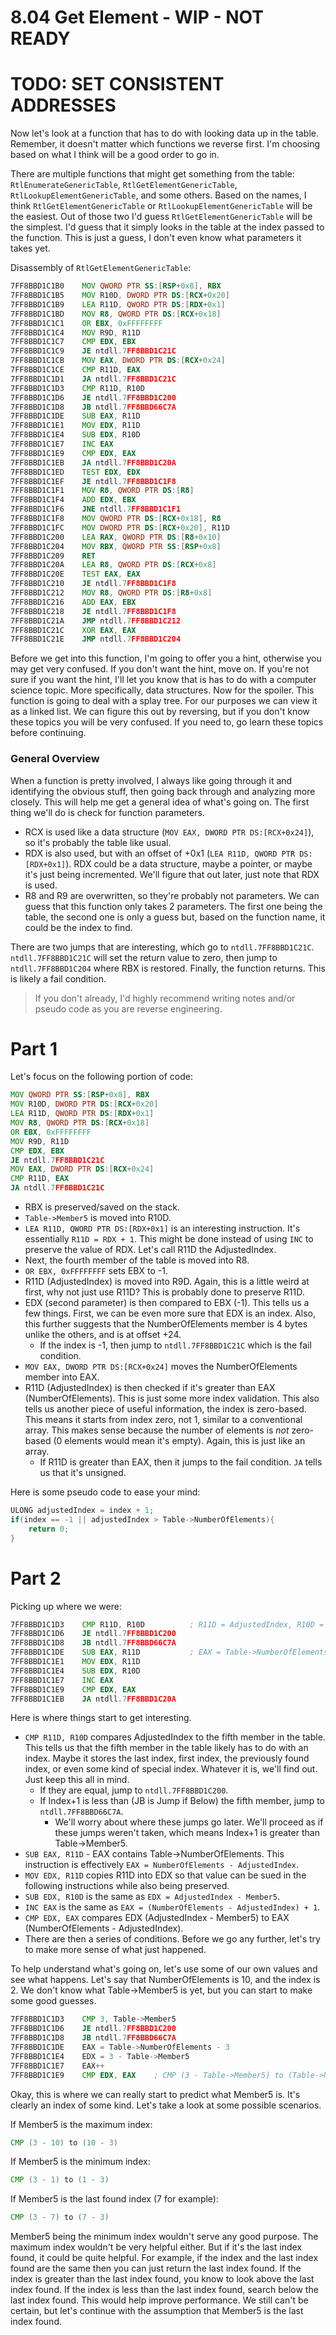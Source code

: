 # 8.04 Get Element - WIP - NOT READY
# TODO: SET CONSISTENT ADDRESSES
Now let's look at a function that has to do with looking data up in the table. Remember, it doesn't matter which functions we reverse first. I'm choosing based on what I think will be a good order to go in.

There are multiple functions that might get something from the table: `RtlEnumerateGenericTable`, `RtlGetElementGenericTable`, `RtlLookupElementGenericTable`, and some others. Based on the names, I think `RtlGetElementGenericTable` or `RtlLookupElementGenericTable` will be the easiest. Out of those two I'd guess `RtlGetElementGenericTable` will be the simplest. I'd guess that it simply looks in the table at the index passed to the function. This is just a guess, I don't even know what parameters it takes yet.

Disassembly of `RtlGetElementGenericTable`:
```asm
7FF8BBD1C1B0    MOV QWORD PTR SS:[RSP+0x8], RBX
7FF8BBD1C1B5    MOV R10D, DWORD PTR DS:[RCX+0x20]
7FF8BBD1C1B9    LEA R11D, QWORD PTR DS:[RDX+0x1]
7FF8BBD1C1BD    MOV R8, QWORD PTR DS:[RCX+0x18]
7FF8BBD1C1C1    OR EBX, 0xFFFFFFFF
7FF8BBD1C1C4    MOV R9D, R11D
7FF8BBD1C1C7    CMP EDX, EBX
7FF8BBD1C1C9    JE ntdll.7FF8BBD1C21C
7FF8BBD1C1CB    MOV EAX, DWORD PTR DS:[RCX+0x24]
7FF8BBD1C1CE    CMP R11D, EAX
7FF8BBD1C1D1    JA ntdll.7FF8BBD1C21C
7FF8BBD1C1D3    CMP R11D, R10D
7FF8BBD1C1D6    JE ntdll.7FF8BBD1C200
7FF8BBD1C1D8    JB ntdll.7FF8BBD66C7A
7FF8BBD1C1DE    SUB EAX, R11D
7FF8BBD1C1E1    MOV EDX, R11D
7FF8BBD1C1E4    SUB EDX, R10D
7FF8BBD1C1E7    INC EAX
7FF8BBD1C1E9    CMP EDX, EAX
7FF8BBD1C1EB    JA ntdll.7FF8BBD1C20A
7FF8BBD1C1ED    TEST EDX, EDX
7FF8BBD1C1EF    JE ntdll.7FF8BBD1C1F8
7FF8BBD1C1F1    MOV R8, QWORD PTR DS:[R8]
7FF8BBD1C1F4    ADD EDX, EBX
7FF8BBD1C1F6    JNE ntdll.7FF8BBD1C1F1
7FF8BBD1C1F8    MOV QWORD PTR DS:[RCX+0x18], R8
7FF8BBD1C1FC    MOV DWORD PTR DS:[RCX+0x20], R11D
7FF8BBD1C200    LEA RAX, QWORD PTR DS:[R8+0x10]
7FF8BBD1C204    MOV RBX, QWORD PTR SS:[RSP+0x8]
7FF8BBD1C209    RET
7FF8BBD1C20A    LEA R8, QWORD PTR DS:[RCX+0x8]
7FF8BBD1C20E    TEST EAX, EAX
7FF8BBD1C210    JE ntdll.7FF8BBD1C1F8
7FF8BBD1C212    MOV R8, QWORD PTR DS:[R8+0x8]
7FF8BBD1C216    ADD EAX, EBX
7FF8BBD1C218    JE ntdll.7FF8BBD1C1F8
7FF8BBD1C21A    JMP ntdll.7FF8BBD1C212
7FF8BBD1C21C    XOR EAX, EAX
7FF8BBD1C21E    JMP ntdll.7FF8BBD1C204
```

Before we get into this function, I'm going to offer you a hint, otherwise you may get very confused. If you don't want the hint, move on. If you're not sure if you want the hint, I'll let you know that is has to do with a computer science topic. More specifically, data structures. Now for the spoiler. This function is going to deal with a splay tree. For our purposes we can view it as a linked list. We can figure this out by reversing, but if you don't know these topics you will be very confused. If you need to, go learn these topics before continuing.

### General Overview
When a function is pretty involved, I always like going through it and identifying the obvious stuff, then going back through and analyzing more closely. This will help me get a general idea of what's going on. The first thing we'll do is check for function parameters.
* RCX is used like a data structure (`MOV EAX, DWORD PTR DS:[RCX+0x24]`), so it's probably the table like usual.
* RDX is also used, but with an offset of +0x1 (`LEA R11D, QWORD PTR DS:[RDX+0x1]`). RDX could be a data structure, maybe a pointer, or maybe it's just being incremented. We'll figure that out later, just note that RDX is used.
* R8 and R9 are overwritten, so they're probably not parameters.
We can guess that this function only takes 2 parameters. The first one being the table, the second one is only a guess but, based on the function name, it could be the index to find.

There are two jumps that are interesting, which go to `ntdll.7FF8BBD1C21C`. `ntdll.7FF8BBD1C21C` will set the return value to zero, then jump to `ntdll.7FF8BBD1C204` where RBX is restored. Finally, the function returns. This is likely a fail condition.

>If you don't already, I'd highly recommend writing notes and/or pseudo code as you are reverse engineering.

# Part 1
Let's focus on the following portion of code:
```asm
MOV QWORD PTR SS:[RSP+0x8], RBX
MOV R10D, DWORD PTR DS:[RCX+0x20]
LEA R11D, QWORD PTR DS:[RDX+0x1]
MOV R8, QWORD PTR DS:[RCX+0x18]
OR EBX, 0xFFFFFFFF
MOV R9D, R11D
CMP EDX, EBX
JE ntdll.7FF8BBD1C21C
MOV EAX, DWORD PTR DS:[RCX+0x24]
CMP R11D, EAX
JA ntdll.7FF8BBD1C21C
```
* RBX is preserved/saved on the stack.
* `Table->Member5` is moved into R10D.
* `LEA R11D, QWORD PTR DS:[RDX+0x1]` is an interesting instruction. It's essentially `R11D = RDX + 1`. This might be done instead of using `INC` to preserve the value of RDX. Let's call R11D the AdjustedIndex.
* Next, the fourth member of the table is moved into R8.
* `OR EBX, 0xFFFFFFFF` sets EBX to -1.
* R11D (AdjustedIndex) is moved into R9D. Again, this is a little weird at first, why not just use R11D? This is probably done to preserve R11D.
* EDX (second parameter) is then compared to EBX (-1). This tells us a few things. First, we can be even more sure that EDX is an index. Also, this further suggests that the NumberOfElements member is 4 bytes unlike the others, and is at offset +24.
  * If the index is -1, then jump to `ntdll.7FF8BBD1C21C` which is the fail condition.
* `MOV EAX, DWORD PTR DS:[RCX+0x24]` moves the NumberOfElements member into EAX.
* R11D (AdjustedIndex) is then checked if it's greater than EAX (NumberOfElements). This is just some more index validation. This also tells us another piece of useful information, the index is zero-based. This means it starts from index zero, not 1, similar to a conventional array. This makes sense because the number of elements is *not* zero-based (0 elements would mean it's empty). Again, this is just like an array.
  * If R11D is greater than EAX, then it jumps to the fail condition. `JA` tells us that it's unsigned.

Here is some pseudo code to ease your mind:
```c
ULONG adjustedIndex = index + 1;
if(index == -1 || adjustedIndex > Table->NumberOfElements){
    return 0;
}
```

# Part 2
Picking up where we were:
```asm
7FF8BBD1C1D3    CMP R11D, R10D          ; R11D = AdjustedIndex, R10D = Table->Member5
7FF8BBD1C1D6    JE ntdll.7FF8BBD1C200
7FF8BBD1C1D8    JB ntdll.7FF8BBD66C7A
7FF8BBD1C1DE    SUB EAX, R11D           ; EAX = Table->NumberOfElements
7FF8BBD1C1E1    MOV EDX, R11D
7FF8BBD1C1E4    SUB EDX, R10D
7FF8BBD1C1E7    INC EAX
7FF8BBD1C1E9    CMP EDX, EAX
7FF8BBD1C1EB    JA ntdll.7FF8BBD1C20A
```
Here is where things start to get interesting.
* `CMP R11D, R10D` compares AdjustedIndex to the fifth member in the table. This tells us that the fifth member in the table likely has to do with an index. Maybe it stores the last index, first index, the previously found index, or even some kind of special index. Whatever it is, we'll find out. Just keep this all in mind.
  * If they are equal, jump to `ntdll.7FF8BBD1C200`.
  * If Index+1 is less than (JB is Jump if Below) the fifth member, jump to `ntdll.7FF8BBD66C7A`.
    * We'll worry about where these jumps go later. We'll proceed as if these jumps weren't taken, which means Index+1 is greater than Table->Member5.
* `SUB EAX, R11D` - EAX contains Table->NumberOfElements. This instruction is effectively `EAX = NumberOfElements - AdjustedIndex`.
* `MOV EDX, R11D` copies R11D into EDX so that value can be sued in the following instructions while also being preserved.
* `SUB EDX, R10D` is the same as `EDX = AdjustedIndex - Member5`.
* `INC EAX` is the same as `EAX = (NumberOfElements - AdjustedIndex) + 1`.
* `CMP EDX, EAX` compares EDX (AdjustedIndex - Member5) to EAX (NumberOfElements - AdjustedIndex).
* There are then a series of conditions. Before we go any further, let's try to make more sense of what just happened.

To help understand what's going on, let's use some of our own values and see what happens. Let's say that NumberOfElements is 10, and the index is 2. We don't know what Table->Member5 is yet, but you can start to make some good guesses.

```asm
7FF8BBD1C1D3    CMP 3, Table->Member5
7FF8BBD1C1D6    JE ntdll.7FF8BBD1C200
7FF8BBD1C1D8    JB ntdll.7FF8BBD66C7A
7FF8BBD1C1DE    EAX = Table->NumberOfElements - 3
7FF8BBD1C1E4    EDX = 3 - Table->Member5
7FF8BBD1C1E7    EAX++
7FF8BBD1C1E9    CMP EDX, EAX    ; CMP (3 - Table->Member5) to (Table->NumberOfElements - 3).
```

Okay, this is where we can really start to predict what Member5 is. It's clearly an index of some kind. Let's take a look at some possible scenarios.

If Member5 is the maximum index:
```asm
CMP (3 - 10) to (10 - 3)
```
If Member5 is the minimum index:
```asm
CMP (3 - 1) to (1 - 3)
```
If Member5 is the last found index (7 for example):
```asm
CMP (3 - 7) to (7 - 3)
```
Member5 being the minimum index wouldn't serve any good purpose. The maximum index wouldn't be very helpful either. But if it's the last index found, it could be quite helpful. For example, if the index and the last index found are the same then you can just return the last index found. If the index is greater than the last index found, you know to look above the last index found. If the index is less than the last index found, search below the last index found. This would help improve performance. We still can't be certain, but let's continue with the assumption that Member5 is the last index found.